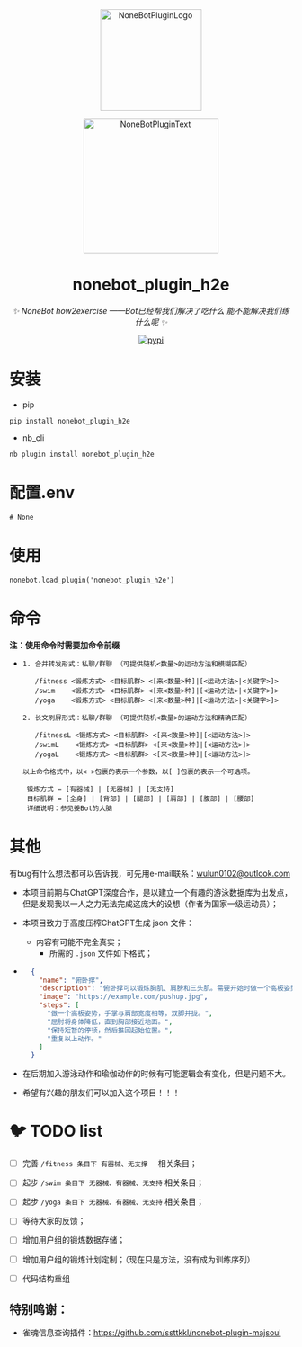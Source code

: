 <div align="center">
  <a href="https://v2.nonebot.dev/store"><img src="https://github.com/A-kirami/nonebot-plugin-template/blob/resources/nbp_logo.png" width="180" height="180" alt="NoneBotPluginLogo"></a>
  <br>
  <p><img src="https://github.com/A-kirami/nonebot-plugin-template/blob/resources/NoneBotPlugin.svg" width="240" alt="NoneBotPluginText"></p>
</div>

<div align="center">

# nonebot_plugin_h2e

_✨ NoneBot how2exercise ——Bot已经帮我们解决了吃什么 能不能解决我们练什么呢  ✨_

<a href="https://pypi.python.org/pypi/nonebot-plugin-note">
    <img src="https://img.shields.io/pypi/v/nonebot-plugin-note.svg" alt="pypi">
</a>

</div>


# 安装

* pip 
```
pip install nonebot_plugin_h2e
```

* nb_cli
```
nb plugin install nonebot_plugin_h2e
```

# 配置.env

```
# None
```



# 使用
```
nonebot.load_plugin('nonebot_plugin_h2e')
```


# 命令
**注：使用命令时需要加命令前缀**

* ```
  1. 合并转发形式：私聊/群聊 （可提供随机<数量>的运动方法和模糊匹配）
   
     /fitness <锻炼方式> <目标肌群> <[来<数量>种]|[<运动方法>|<关键字>]> 
     /swim    <锻炼方式> <目标肌群> <[来<数量>种]|[<运动方法>|<关键字>]> 
     /yoga    <锻炼方式> <目标肌群> <[来<数量>种]|[<运动方法>|<关键字>]> 
   
  2. 长文刷屏形式：私聊/群聊 （可提供随机<数量>的运动方法和精确匹配） 
   
     /fitnessL <锻炼方式> <目标肌群> <[来<数量>种]|[<运动方法>]> 
     /swimL    <锻炼方式> <目标肌群> <[来<数量>种]|[<运动方法>]> 
     /yogaL    <锻炼方式> <目标肌群> <[来<数量>种]|[<运动方法>]> 
   
  以上命令格式中，以< >包裹的表示一个参数，以[ ]包裹的表示一个可选项。 
   
   锻炼方式 = [有器械] | [无器械] | [无支持] 
   目标肌群 = [全身] | [背部] | [腿部] | [肩部] | [腹部] | [腰部] 
   详细说明：参见姜Bot的大脑 
  ```

  


# 其他

有bug有什么想法都可以告诉我，可先用e-mail联系：wulun0102@outlook.com



- 本项目前期与ChatGPT深度合作，是以建立一个有趣的游泳数据库为出发点，但是发现我以一人之力无法完成这庞大的设想（作者为国家一级运动员）；
- 本项目致力于高度压榨ChatGPT生成 json 文件：
  - 内容有可能不完全真实；
    - 所需的 `.json` 文件如下格式；

- ```json
    {
      "name": "俯卧撑",
      "description": "俯卧撑可以锻炼胸肌、肩膀和三头肌。需要开始时做一个高板姿势，然后弯曲肘部将身体降低，直到胸部接近地面。",
      "image": "https://example.com/pushup.jpg",
      "steps": [
        "做一个高板姿势，手掌与肩部宽度相等，双脚并拢。",
        "屈肘将身体降低，直到胸部接近地面。",
        "保持短暂的停顿，然后推回起始位置。",
        "重复以上动作。"
      ]
    }
  ```

- 在后期加入游泳动作和瑜伽动作的时候有可能逻辑会有变化，但是问题不大。

- 希望有兴趣的朋友们可以加入这个项目！！！



# 🐦 TODO list

- [ ] 完善 `/fitness 条目下 有器械、无支撑  ` 相关条目；
- [ ] 起步 `/swim 条目下 无器械、有器械、无支持` 相关条目；
- [ ] 起步 `/yoga 条目下 无器械、有器械、无支持` 相关条目；
- [ ] 等待大家的反馈；
- [ ] 增加用户组的锻炼数据存储；
- [ ] 增加用户组的锻炼计划定制；（现在只是方法，没有成为训练序列）
- [ ] 代码结构重组



## 特别鸣谢：

- 雀魂信息查询插件：https://github.com/ssttkkl/nonebot-plugin-majsoul